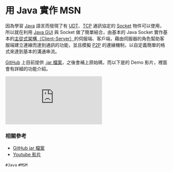 # 用 Java 實作 MSN

因為學習 [Java](https://zh.wikipedia.org/wiki/Java) 語言而發現了有 [UDT](https://zh.wikipedia.org/wiki/UDT)、[TCP](https://zh.wikipedia.org/wiki/%E5%82%B3%E8%BC%B8%E6%8E%A7%E5%88%B6%E5%8D%94%E5%AE%9A) 通訊協定的 [Socket](https://en.wikipedia.org/wiki/Network_socket) 物件可以使用，所以就在利用 [Java GUI](https://zh.wikipedia.org/wiki/Swing_(Java)) 與 Socket 做了簡單結合，由基本的 Java Socket 實作基本的[主從式架構（Client-Server）](https://zh.wikipedia.org/wiki/%E4%B8%BB%E5%BE%9E%E5%BC%8F%E6%9E%B6%E6%A7%8B)的伺服端、客戶端，藉由伺服器的角色幫助客服端建立連線而達到通訊的功能，並且模擬 [P2P](https://zh.wikipedia.org/wiki/%E5%B0%8D%E7%AD%89%E7%B6%B2%E8%B7%AF) 的連線機制，以自定義簡單的格式來達到基本的溝通串流。

[GitHub](https://github.com/comdan66/sophomore-java-msn) 上目前提供 [.jar 檔案](https://zh.wikipedia.org/wiki/JAR_(%E6%96%87%E4%BB%B6%E6%A0%BC%E5%BC%8F))，之後會補上原始碼，而以下是的 Demo 影片，裡面會有詳細的功能介紹。

<iframe allowfullscreen="" frameborder="0" src="https://www.youtube.com/embed/Z8ozcKeDsbk"></iframe>

### 相關參考
* [GitHub jar 檔案](https://github.com/comdan66/sophomore-java-msn)
* [Youtube 影片](https://www.youtube.com/watch?v=Z8ozcKeDsbk)

`#Java` `#MSM`
